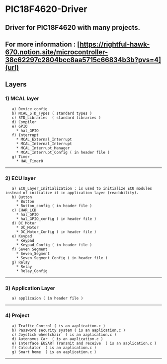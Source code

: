 # PIC18F4620-Driver
## Driver for PIC18F4620 with many projects. 
## For more information : [https://rightful-hawk-670.notion.site/microcontroller-38c62297c2804bcc8aa5715c66834b3b?pvs=4](url)
## Layers
  ### 1) __MCAL layer__
       a) Device config
       b) MCAL_STD_Types ( standard types )
       c) STD_Libraries  ( standard libraries )
       d) Compiler
       e) GPIO
         * hal_GPIO
       f) Interrupt
         * MCAL_External_Interrupt
         * MCAL_Internal_Interrupt
         * MCAL_Interrupt_Manager
         * MCAL_Interrupt_Config ( in header file )
       g) Timer
         * HAL_Timer0
     
-------------------------------------------------------------------------------------------------------------------------
  ### 2) __ECU layer__
       a) ECU_Layer_Initialization : is used to initialize ECU modules instead of initialize it in application layer (readability).
       b) Button
         * Button
         * Button_config ( in header file )
       c) CHAR_LCD
         * hal_GPIO
         * hal_GPIO_config ( in header file )
       d) DC_Motor
         * DC_Motor
         * DC_Motor_Config ( in header file )
       e) Keypad
         * Keypad
         * Keypad_Config ( in header file )
       f) Seven Segment
         * Seven_Segment
         * Seven_Segment_Config ( in header file )
       g) Relay
         * Relay
         * Relay_Config
------------------------------------------------------------------------------------------------------------------------
 ### 3) __Application Layer__
       a) applicaion ( in header file )
------------------------------------------------------------------------------------------------------------------------
  ### 4) Project 
       a) Traffic Control ( is an aaplication.c ) 
       b) Password security system ( is an aaplication.c )
       c) Joystick wheelchair  ( is an aaplication.c )
       d) Autonomus Car  ( is an aaplication.c )
       e) Interface EUSART Transmit and receive  ( is an aaplication.c )
       f) Calculator  ( is an aaplication.c )
       g) Smart home  ( is an aaplication.c ) 
     
------------------------------------------------------------------------------------------------------------------------
